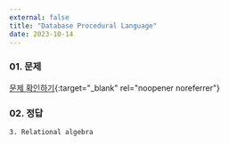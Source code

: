 ```yaml
---
external: false
title: "Database Procedural Language"
date: 2023-10-14
---
```


### 01. 문제

[문제 확인하기](https://www.hackerrank.com/challenges/procedural-language/problem){:target="_blank" rel="noopener noreferrer"}

### 02. 정답

```text/plain
3. Relational algebra
```
